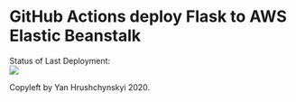 # GitHub Actions deploy Flask to AWS Elastic Beanstalk




Status of Last Deployment:<br>
<img src="https://github.com/yan-hrushchynskyy/deploy_from_git_to_aws/workflows/CI-CD-Pipeline-to-AWS-ElasticBeastalk/badge.svg?branch=main"><br>


Copyleft by Yan Hrushchynskyi 2020.
